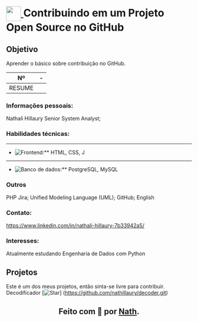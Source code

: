 <h1>
    <a href="https://github.com/nathillaury">
     <img align="center" width="40px" src=""> </a>
    <span> Contribuindo em um Projeto Open Source no GitHub</span>
</h1>

 
## Objetivo
Aprender o básico sobre contribuição no GitHub.
 
<table>
  <thead>
    <tr align="center">
      <th>Nº</th>
      <th>-</th>
    </tr>
  </thead>
  <tbody align="center">
    <tr>
      <td>RESUME</td>
    </tr>
  </tbody>
</table>

 
### Informações pessoais:
Nathali Hillaury
Senior System Analyst;

### Habilidades técnicas:
* **
*  ![Frontend:** HTML, CSS, J](https://github-readme-stats.vercel.app/api?username=anuraghazra&theme=cobalt&show_icons=true)

* **
* ![Banco de dados:** PostgreSQL, MySQL](https://github-readme-stats.vercel.app/api?username=anuraghazra&theme=cobalt&show_icons=true)


### Outros 
PHP
Jira;
Unified Modeling Language (UML);
GitHub;
English

### Contato:
https://www.linkedin.com/in/nathali-hillaury-7b33942a5/
 
### Interesses:
Atualmente estudando Engenharia de Dados com Python

 ## Projetos
  Este é um dos meus projetos, então sinta-se livre para contribuir.  
Decodificador
[![Star](https://img.shields.io/github/stars/digitalinnovationone/dio-lab-open-source?style=social)]
(https://github.com/nathillaury/decoder.git)
    
## <div align="center">Feito com 💙 por <a href="https://github.com/nathillaury">Nath</a>.</div>
